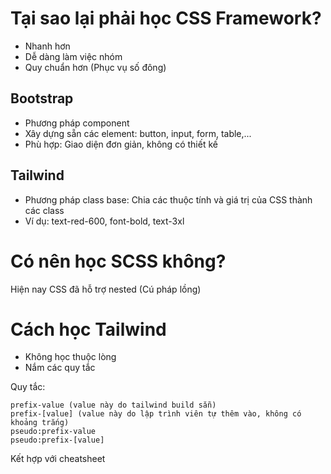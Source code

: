 # Tại sao lại phải học CSS Framework?

- Nhanh hơn
- Dễ dàng làm việc nhóm
- Quy chuẩn hơn (Phục vụ số đông)

## Bootstrap

- Phương pháp component
- Xây dựng sẵn các element: button, input, form, table,...
- Phù hợp: Giao diện đơn giản, không có thiết kế

## Tailwind

- Phương pháp class base: Chia các thuộc tính và giá trị của CSS thành các class
- Ví dụ: text-red-600, font-bold, text-3xl

# Có nên học SCSS không?

Hiện nay CSS đã hỗ trợ nested (Cú pháp lồng)

# Cách học Tailwind

- Không học thuộc lòng
- Nắm các quy tắc

Quy tắc:

```
prefix-value (value này do tailwind build sẵn)
prefix-[value] (value này do lập trình viên tự thêm vào, không có khoảng trắng)
pseudo:prefix-value
pseudo:prefix-[value]
```

Kết hợp với cheatsheet
